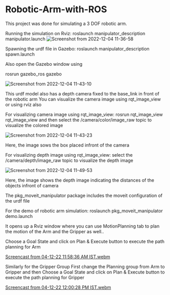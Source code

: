 # Robotic-Arm-with-ROS
This project was done for simulating a 3 DOF robotic arm.

Running the simulation on Rviz:
roslaunch manipulator_description manipulator.launch 
![Screenshot from 2022-12-04 11-36-58](https://user-images.githubusercontent.com/65026915/205477126-0ee63735-2f69-45c1-82c6-9d2e141baf17.png)

Spawning the urdf file in Gazebo:
roslaunch manipulator_description spawn.launch

Also open the Gazebo window using 

rosrun gazebo_ros gazebo

![Screenshot from 2022-12-04 11-43-10](https://user-images.githubusercontent.com/65026915/205477266-d7974ae3-08d3-49df-a3db-6e4b26cdf37f.png)

This urdf model also has a depth camera fixed to the base_link in front of the robotic arm
You can visualize the camera image using rqt_image_view or using rviz also

For visualizing camera image using rqt_image_view:
rosrun rqt_image_view rqt_image_view
and then select the /camera/color/image_raw topic to visualize the colored image

![Screenshot from 2022-12-04 11-43-23](https://user-images.githubusercontent.com/65026915/205477339-288e8b41-90e6-4177-ac82-8d39dc2675a2.png)

Here, the image sows the box placed infront of the camera

For visualizing depth image using rqt_image_view:
select the /camera/depth/image_raw topic to visualize the depth image

![Screenshot from 2022-12-04 11-49-53](https://user-images.githubusercontent.com/65026915/205477414-4df46310-0e48-4874-92d3-bdfc1d72374f.png)

Here, the image shows the depth image indicating the distances of the objects infront of camera


The pkg_moveit_manipulator package includes the moveit configuration of the urdf file

For the demo of robotic arm simulation:
roslaunch pkg_moveit_manipulator demo.launch

It opens up a Rviz window where you can use MotionPlanning tab to plan the motion of the Arm and the Gripper as well..

Choose a Goal State and click on Plan & Execute button to execute the path planning for Arm

[Screencast from 04-12-22 11:58:36 AM IST.webm](https://user-images.githubusercontent.com/65026915/205477933-85813293-7c0e-4b14-8053-b1c7f9b81f07.webm)

Similarly for the Gripper Group 
First change the Planning group from Arm to Gripper and then Choose a Goal State and click on Plan & Execute button to execute the path planning for Gripper

[Screencast from 04-12-22 12:00:28 PM IST.webm](https://user-images.githubusercontent.com/65026915/205477970-dbcd9c3e-6226-4451-8a0e-dd0d72282f91.webm)


